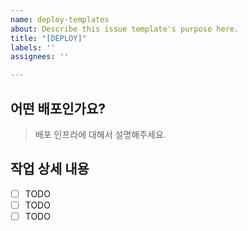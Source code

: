 ```yaml
---
name: deploy-templates
about: Describe this issue template's purpose here.
title: "[DEPLOY]"
labels: ''
assignees: ''

---
```


## 어떤 배포인가요?

> 배포 인프라에 대해서 설명해주세요.

## 작업 상세 내용

- [ ] TODO
- [ ] TODO
- [ ] TODO